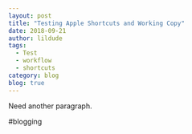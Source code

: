 ```yaml
---
layout: post
title: "Testing Apple Shortcuts and Working Copy"
date: 2018-09-21
author: lildude
tags:
  - Test
  - workflow
  - shortcuts
category: blog
blog: true
---
```



Need another paragraph.

#blogging